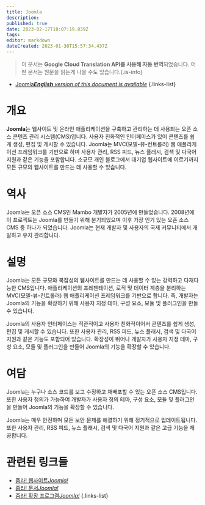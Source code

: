```yaml
---
title: Joomla
description: 
published: true
date: 2023-02-17T18:07:19.839Z
tags: 
editor: markdown
dateCreated: 2023-01-30T15:57:34.437Z
---
```


> 이 문서는 **Google Cloud Translation API를 사용해 자동 번역**되었습니다.
어떤 문서는 원문을 읽는게 나을 수도 있습니다.{.is-info}
- [Joomla***English** version of this document is available*](/en/Knowledge-base/Dictionary/joomla)
{.links-list}


# 개요
**Joomla**는 웹사이트 및 온라인 애플리케이션을 구축하고 관리하는 데 사용되는 오픈 소스 콘텐츠 관리 시스템(CMS)입니다. 사용자 친화적인 인터페이스가 있어 콘텐츠를 쉽게 생성, 편집 및 게시할 수 있습니다. Joomla는 MVC(모델-뷰-컨트롤러) 웹 애플리케이션 프레임워크를 기반으로 하며 사용자 관리, RSS 피드, 뉴스 플래시, 검색 및 다국어 지원과 같은 기능을 포함합니다. 소규모 개인 블로그에서 대기업 웹사이트에 이르기까지 모든 규모의 웹사이트를 만드는 데 사용할 수 있습니다.

# 역사
Joomla는 오픈 소스 CMS인 Mambo 개발자가 2005년에 만들었습니다. 2008년에 이 프로젝트는 Joomla를 만들기 위해 분기되었으며 이후 가장 인기 있는 오픈 소스 CMS 중 하나가 되었습니다. Joomla는 현재 개발자 및 사용자의 국제 커뮤니티에서 개발하고 유지 관리합니다.

# 설명
Joomla는 모든 규모와 복잡성의 웹사이트를 만드는 데 사용할 수 있는 강력하고 다재다능한 CMS입니다. 애플리케이션의 프레젠테이션, 로직 및 데이터 계층을 분리하는 MVC(모델-뷰-컨트롤러) 웹 애플리케이션 프레임워크를 기반으로 합니다. 즉, 개발자는 Joomla의 기능을 확장하기 위해 사용자 지정 테마, 구성 요소, 모듈 및 플러그인을 만들 수 있습니다.

Joomla의 사용자 인터페이스는 직관적이고 사용자 친화적이어서 콘텐츠를 쉽게 생성, 편집 및 게시할 수 있습니다. 또한 사용자 관리, RSS 피드, 뉴스 플래시, 검색 및 다국어 지원과 같은 기능도 포함되어 있습니다. 확장성이 뛰어나 개발자가 사용자 지정 테마, 구성 요소, 모듈 및 플러그인을 만들어 Joomla의 기능을 확장할 수 있습니다.

# 여담
Joomla는 누구나 소스 코드를 보고 수정하고 재배포할 수 있는 오픈 소스 CMS입니다. 또한 사용자 정의가 가능하여 개발자가 사용자 정의 테마, 구성 요소, 모듈 및 플러그인을 만들어 Joomla의 기능을 확장할 수 있습니다.

Joomla는 매우 안전하며 모든 보안 문제를 해결하기 위해 정기적으로 업데이트됩니다. 또한 사용자 관리, RSS 피드, 뉴스 플래시, 검색 및 다국어 지원과 같은 고급 기능을 제공합니다.

# 관련된 링크들
- [줌라! 웹사이트*Joomla!*](https://www.joomla.org/)
- [줌라! 문서*Joomla!*](https://docs.joomla.org/)
- [줌라! 확장 프로그램*Joomla!*](https://extensions.joomla.org/)
{.links-list}
